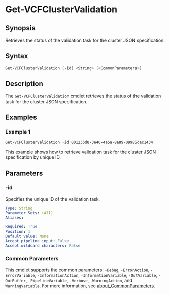 # Get-VCFClusterValidation

## Synopsis

Retrieves the status of the validation task for the cluster JSON specification.

## Syntax

```powershell
Get-VCFClusterValidation [-id] <String> [<CommonParameters>]
```

## Description

The `Get-VCFClusterValidation` cmdlet retrieves the status of the validation task for the cluster JSON specification.

## Examples

### Example 1

```powershell
Get-VCFClusterValidation -id 001235d8-3e40-4a5a-8a89-09985dac1434
```

This example shows how to retrieve validation task for the cluster JSON specification by unique ID.

## Parameters

### -id

Specifies the unique ID of the validation task.

```yaml
Type: String
Parameter Sets: (All)
Aliases:

Required: True
Position: 1
Default value: None
Accept pipeline input: False
Accept wildcard characters: False
```

### Common Parameters

This cmdlet supports the common parameters: `-Debug`, `-ErrorAction`, `-ErrorVariable`, `-InformationAction`, `-InformationVariable`, `-OutVariable`, `-OutBuffer`, `-PipelineVariable`, `-Verbose`, `-WarningAction`, and `-WarningVariable`. For more information, see [about_CommonParameters](http://go.microsoft.com/fwlink/?LinkID=113216).
